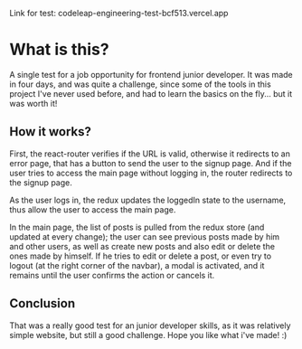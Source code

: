 Link for test: codeleap-engineering-test-bcf513.vercel.app

# What is this?

A single test for a job opportunity for frontend junior developer. It was made in four days, and was quite a challenge, since some of the tools in this project I've never used before, and had to learn the basics on the fly... but it was worth it!

## How it works?

First, the react-router verifies if the URL is valid, otherwise it redirects to an error page, that has a button to send the user to the signup page.
And if the user tries to access the main page without logging in, the router redirects to the signup page.

As the user logs in, the redux updates the loggedIn state to the username, thus allow the user to access the main page.

In the main page, the list of posts is pulled from the redux store (and updated at every change); the user can see previous posts made by him and other users, as well as create new posts and also edit or delete the ones made by himself. If he tries to edit or delete a post, or even try to logout (at the right corner of the navbar), a modal is activated, and it remains until the user confirms the action or cancels it.

## Conclusion

That was a really good test for an junior developer skills, as it was relatively simple website, but still a good challenge. Hope you like what i've made! :)
